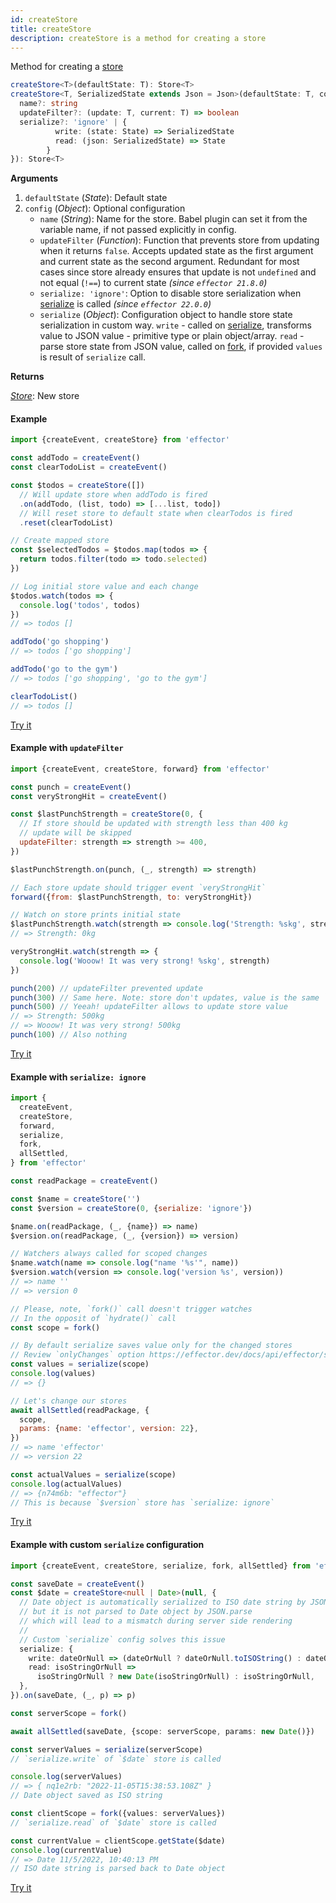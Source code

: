 ```yaml
---
id: createStore
title: createStore
description: createStore is a method for creating a store
---
```


Method for creating a [store](docs/api/effector/Store.md)

```ts
createStore<T>(defaultState: T): Store<T>
createStore<T, SerializedState extends Json = Json>(defaultState: T, config: {
  name?: string
  updateFilter?: (update: T, current: T) => boolean
  serialize?: 'ignore' | {
          write: (state: State) => SerializedState
          read: (json: SerializedState) => State
        }
}): Store<T>
```

**Arguments**

1. `defaultState` (_State_): Default state
2. `config` (_Object_): Optional configuration
   - `name` (_String_): Name for the store. Babel plugin can set it from the variable name, if not passed explicitly in config.
   - `updateFilter` (_Function_): Function that prevents store from updating when it returns `false`. Accepts updated state as the first argument and current state as the second argument. Redundant for most cases since store already ensures that update is not `undefined` and not equal (`!==`) to current state _(since `effector 21.8.0`)_
   - `serialize: 'ignore'`: Option to disable store serialization when [serialize](docs/api/effector/serialize.md) is called _(since `effector 22.0.0`)_
   - `serialize` (_Object_): Configuration object to handle store state serialization in custom way. `write` - called on [serialize](docs/api/effector/serialize.md), transforms value to JSON value - primitive type or plain object/array. `read` - parse store state from JSON value, called on [fork](docs/api/effector/fork.md), if provided `values` is result of `serialize` call.

**Returns**

[_Store_](docs/api/effector/Store.md): New store

#### Example

```js
import {createEvent, createStore} from 'effector'

const addTodo = createEvent()
const clearTodoList = createEvent()

const $todos = createStore([])
  // Will update store when addTodo is fired
  .on(addTodo, (list, todo) => [...list, todo])
  // Will reset store to default state when clearTodos is fired
  .reset(clearTodoList)

// Create mapped store
const $selectedTodos = $todos.map(todos => {
  return todos.filter(todo => todo.selected)
})

// Log initial store value and each change
$todos.watch(todos => {
  console.log('todos', todos)
})
// => todos []

addTodo('go shopping')
// => todos ['go shopping']

addTodo('go to the gym')
// => todos ['go shopping', 'go to the gym']

clearTodoList()
// => todos []
```

[Try it](https://share.effector.dev/MNibrAFC)

#### Example with `updateFilter`

```js
import {createEvent, createStore, forward} from 'effector'

const punch = createEvent()
const veryStrongHit = createEvent()

const $lastPunchStrength = createStore(0, {
  // If store should be updated with strength less than 400 kg
  // update will be skipped
  updateFilter: strength => strength >= 400,
})

$lastPunchStrength.on(punch, (_, strength) => strength)

// Each store update should trigger event `veryStrongHit`
forward({from: $lastPunchStrength, to: veryStrongHit})

// Watch on store prints initial state
$lastPunchStrength.watch(strength => console.log('Strength: %skg', strength))
// => Strength: 0kg

veryStrongHit.watch(strength => {
  console.log('Wooow! It was very strong! %skg', strength)
})

punch(200) // updateFilter prevented update
punch(300) // Same here. Note: store don't updates, value is the same `0`
punch(500) // Yeeah! updateFilter allows to update store value
// => Strength: 500kg
// => Wooow! It was very strong! 500kg
punch(100) // Also nothing
```

[Try it](https://share.effector.dev/rtxfqObf)

#### Example with `serialize: ignore`

```js
import {
  createEvent,
  createStore,
  forward,
  serialize,
  fork,
  allSettled,
} from 'effector'

const readPackage = createEvent()

const $name = createStore('')
const $version = createStore(0, {serialize: 'ignore'})

$name.on(readPackage, (_, {name}) => name)
$version.on(readPackage, (_, {version}) => version)

// Watchers always called for scoped changes
$name.watch(name => console.log("name '%s'", name))
$version.watch(version => console.log('version %s', version))
// => name ''
// => version 0

// Please, note, `fork()` call doesn't trigger watches
// In the opposit of `hydrate()` call
const scope = fork()

// By default serialize saves value only for the changed stores
// Review `onlyChanges` option https://effector.dev/docs/api/effector/serialize
const values = serialize(scope)
console.log(values)
// => {}

// Let's change our stores
await allSettled(readPackage, {
  scope,
  params: {name: 'effector', version: 22},
})
// => name 'effector'
// => version 22

const actualValues = serialize(scope)
console.log(actualValues)
// => {n74m6b: "effector"}
// This is because `$version` store has `serialize: ignore`
```

[Try it](https://share.effector.dev/aLKAHDOM)

#### Example with custom `serialize` configuration

```ts
import {createEvent, createStore, serialize, fork, allSettled} from 'effector'

const saveDate = createEvent()
const $date = createStore<null | Date>(null, {
  // Date object is automatically serialized to ISO date string by JSON.stringify
  // but it is not parsed to Date object by JSON.parse
  // which will lead to a mismatch during server side rendering
  //
  // Custom `serialize` config solves this issue
  serialize: {
    write: dateOrNull => (dateOrNull ? dateOrNull.toISOString() : dateOrNull),
    read: isoStringOrNull =>
      isoStringOrNull ? new Date(isoStringOrNull) : isoStringOrNull,
  },
}).on(saveDate, (_, p) => p)

const serverScope = fork()

await allSettled(saveDate, {scope: serverScope, params: new Date()})

const serverValues = serialize(serverScope)
// `serialize.write` of `$date` store is called

console.log(serverValues)
// => { nq1e2rb: "2022-11-05T15:38:53.108Z" }
// Date object saved as ISO string

const clientScope = fork({values: serverValues})
// `serialize.read` of `$date` store is called

const currentValue = clientScope.getState($date)
console.log(currentValue)
// => Date 11/5/2022, 10:40:13 PM
// ISO date string is parsed back to Date object
```

[Try it](https://share.effector.dev/YFkUlqPv)
